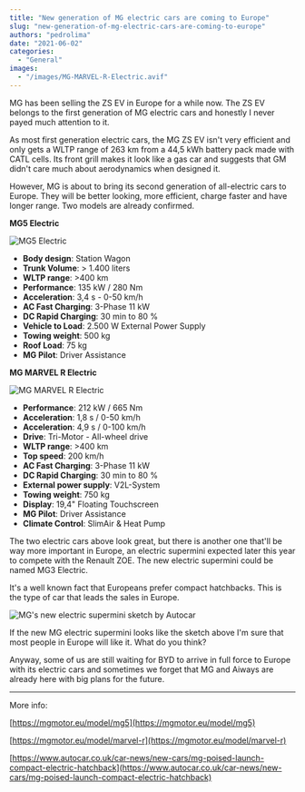 ```yaml
---
title: "New generation of MG electric cars are coming to Europe"
slug: "new-generation-of-mg-electric-cars-are-coming-to-europe"
authors: "pedrolima"
date: "2021-06-02"
categories:
  - "General"
images:
  - "/images/MG-MARVEL-R-Electric.avif"
---
```


MG has been selling the ZS EV in Europe for a while now. The ZS EV belongs to the first generation of MG electric cars and honestly I never payed much attention to it.

As most first generation electric cars, the MG ZS EV isn't very efficient and only gets a WLTP range of 263 km from a 44,5 kWh battery pack made with CATL cells. Its front grill makes it look like a gas car and suggests that GM didn't care much about aerodynamics when designed it.

However, MG is about to bring its second generation of all-electric cars to Europe. They will be better looking, more efficient, charge faster and have longer range. Two models are already confirmed.

**MG5 Electric**

![MG5 Electric](images/MG5-Electric.avif)

- **Body design**: Station Wagon
- **Trunk Volume**: > 1.400 liters
- **WLTP range**: >400 km
- **Performance**: 135 kW / 280 Nm
- **Acceleration**: 3,4 s - 0-50 km/h
- **AC Fast Charging**: 3-Phase 11 kW
- **DC Rapid Charging**: 30 min to 80 %
- **Vehicle to Load**: 2.500 W External Power Supply
- **Towing weight**: 500 kg
- **Roof Load**: 75 kg
- **MG Pilot**: Driver Assistance

**MG MARVEL R Electric**

![MG MARVEL R Electric](images/MG-MARVEL-R-Electric.avif)

- **Performance**: 212 kW / 665 Nm
- **Acceleration**: 1,8 s / 0-50 km/h
- **Acceleration**: 4,9 s / 0-100 km/h
- **Drive**: Tri-Motor - All-wheel drive
- **WLTP range**: >400 km
- **Top speed**: 200 km/h
- **AC Fast Charging**: 3-Phase 11 kW
- **DC Rapid Charging**: 30 min to 80 %
- **External power supply**: V2L-System
- **Towing weight**: 750 kg
- **Display**: 19,4" Floating Touchscreen
- **MG Pilot**: Driver Assistance
- **Climate Control**: SlimAir & Heat Pump

The two electric cars above look great, but there is another one that'll be way more important in Europe, an electric supermini expected later this year to compete with the Renault ZOE. The new electric supermini could be named MG3 Electric.

It's a well known fact that Europeans prefer compact hatchbacks. This is the type of car that leads the sales in Europe.

![MG's new electric supermini sketch by Autocar](images/MGs-new-electric-supermini-sketch-by-Autocar.avif)

If the new MG electric supermini looks like the sketch above I'm sure that most people in Europe will like it. What do you think?

Anyway, some of us are still waiting for BYD to arrive in full force to Europe with its electric cars and sometimes we forget that MG and Aiways are already here with big plans for the future.

---

More info:

[https://mgmotor.eu/model/mg5](https://mgmotor.eu/model/mg5)

[https://mgmotor.eu/model/marvel-r](https://mgmotor.eu/model/marvel-r)

[https://www.autocar.co.uk/car-news/new-cars/mg-poised-launch-compact-electric-hatchback](https://www.autocar.co.uk/car-news/new-cars/mg-poised-launch-compact-electric-hatchback)

